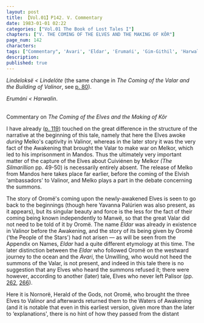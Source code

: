 ```yaml
---
layout: post
title: 【Vol.01】P142. V. Commentary
date: 1983-01-01 02:22
categories: ["Vol.01 The Book of Lost Tales I"]
chapters: ["V. THE COMING OF THE ELVES AND THE MAKING OF KÔR"]
page_num: 142
characters: 
tags: ["Commentary", 'Avari', 'Eldar', 'Erumańi', 'Gim-Githil', 'Harwalin', 'Lindeloksë', 'Lindelótë', 'Mandos', 'Manwë', 'Melko', 'Melkor']
description: 
published: true
---
```


<I>Lindeloksë   < Lindelóte</I> (the same change in <I>The Coming of the Valar and the Building of Valinor</I>, see [p. 80]({{site.baseurl}}/vol01-p80)).

<I>Erumáni    < Harwalin</I>.

<BR>
Commentary on <I>The Coming of the Elves and the Making of Kôr</I>

I have already ([p. 119]({{site.baseurl}}/vol01-p119)) touched on the great difference in the structure of the narrative at the beginning of this tale, namely that here the Elves awoke <I>during</I> Melko's captivity in Valinor, whereas in the later story it was the very fact of the Awakening that brought the Valar to make war on Melkor, which led to his imprisonment in Mandos. Thus the ultimately very important matter of the capture of the Elves about Cuiviénen by Melkor <I>(The Silmarillion</I> pp. 49-50) is necessarily entirely absent. The release of Melko from Mandos here takes place far earlier, before the coming of the Elvish ‘ambassadors' to Valinor, and Melko plays a part in the debate concerning the summons.

The story of Oromë's coming upon the newly-awakened Elves is seen to go back to the beginnings (though here Yavanna Palúrien was also present, as it appears), but its singular beauty and force is the less for the fact of their coming being known independently to Manwë, so that the great Valar did not need to be told of it by Oromë. The name <I>Eldar</I> was already in existence in Valinor before the Awakening, and the story of its being given by Oromë (‘the People of the Stars') had not arisen — as will be seen from the Appendix on Names, <I>Eldar</I> had a quite different etymology at this time. The later distinction between the <I>Eldar</I> who followed Oromë on the westward journey to the ocean and the <I>Avari</I>, the Unwilling, who would not heed the summons of the Valar, is not present, and indeed in this tale there is no suggestion that any Elves who heard the summons refused it; there were however, according to another (later) tale, Elves who never left Palisor (pp. [262]({{site.baseurl}}/vol01-p262), [266]({{site.baseurl}}/vol01-p266)).

Here it is Nornorë, Herald of the Gods, not Oromë, who brought the three Elves to Valinor and afterwards returned them to the Waters of Awakening (and it is notable that even in this earliest version, given more than the later to ‘explanations', there is no hint of how they passed from the distant

